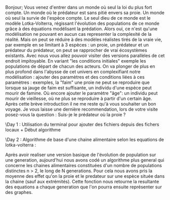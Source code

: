 Bonjour; Vous venez d'entrer dans un monde où seul la loi du plus fort compte. Un monde où le prédateur est sans pitié envers sa proie. Un monde où seul la survie de l'espèce compte. Le seul dieu de ce monde est le modèle Lotka-Volterra, régissant l'évolution des populations de ce monde grâce à des équations modélisant la prédation. Alors oui, ce n'est qu'une modélisation ne pouvant en aucun cas representer la complexité de la réalité. Mais on peut se réduire à des modèles réalistes tirés de la vraie vie, par exemple en se limitant à 3 espèces : un proie, un prédateur et un prédateur du prédateur, on peut se rapprocher de vrai écosystèmes existants. Avec nous vous allez pouvoir visiter des versions parallèles de cet endroit impitoyable. En variant "les conditions initiales" exemple les populations de départ de chacun des acteurs. On va plonger de plus en plus profond dans l'abysse de cet univers en complexifiant notre modélisation : ajouter des paramètres et des conditions liées à ces paramètres : exemples, la "faim" une proie ne peut se reproduire que lorsque sa jauge de faim est suffisante, un individu d'une espèce peut mourir de famine. Où encore ajouter le paramètre "âge": un individu peut mourir de vieillesse, où ne plus se reproduire à partir d'un certain âge. Après cette brève introduction il ne me reste qu'à vous souhaiter un bon voyage. Je vous laisse une dernière recommendation, lors de votre visite posez-vous la question : Suis-je le prédateur où la proie ?

\Day 1 : Utilisation du terminal pour ajouter des fichiers depuis des fichers locaux + Début algorithme

\Day 2 : Algorithme de base d'une chaine alimentaire selon les equations de lotka-volterra : 

Après avoir realiser une version basique de l'évolution de population sur une generation, aujourd'hui nous avons codé un algorithme plus general qui concerne les chaines alimentaires constituées d'un nombre de populations distinctes n > 2, le long de N generations. Pour cela nous avons pris la moyenne des effet qu'on la proie et le predateur sur une espèce située dans la chaine (sauf aux extrémités). Cette fonction nous retourne la resultante des equations a chaque generation que l'on pourra ensuite représenter sur des graphes.
